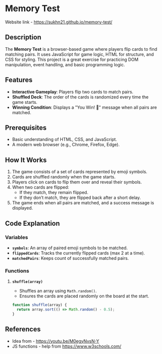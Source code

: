 # Memory Test

Website link - https://sukhn21.github.io/memory-test/

## Description
The **Memory Test** is a browser-based game where players flip cards to find matching pairs. It uses JavaScript for game logic, HTML for structure, and CSS for styling. This project is a great exercise for practicing DOM manipulation, event handling, and basic programming logic.

## Features
- **Interactive Gameplay**: Players flip two cards to match pairs.
- **Shuffled Deck**: The order of the cards is randomized every time the game starts.
- **Winning Condition**: Displays a "You Win! 🎉" message when all pairs are matched.

## Prerequisites
- Basic understanding of HTML, CSS, and JavaScript.
- A modern web browser (e.g., Chrome, Firefox, Edge).

## How It Works
1. The game consists of a set of cards represented by emoji symbols.
2. Cards are shuffled randomly when the game starts.
3. Players click on cards to flip them over and reveal their symbols.
4. When two cards are flipped:
   - If they match, they remain flipped.
   - If they don’t match, they are flipped back after a short delay.
5. The game ends when all pairs are matched, and a success message is displayed.

## Code Explanation

### Variables
- **`symbols`**: An array of paired emoji symbols to be matched.
- **`flippedCards`**: Tracks the currently flipped cards (max 2 at a time).
- **`matchedPairs`**: Keeps count of successfully matched pairs.

### Functions
1. **`shuffle(array)`**
   - Shuffles an array using `Math.random()`.
   - Ensures the cards are placed randomly on the board at the start.

   ```javascript
   function shuffle(array) {
     return array.sort(() => Math.random() - 0.5);
   }

## References
- Idea from - https://youtu.be/M0egyNvsN-Y
- JS functions - help from https://www.w3schools.com/
